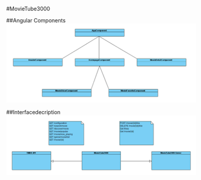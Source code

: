#MovieTube3000

##Angular Components
![Angular_Component](docs/AngularComponent.png)

##Interfacedecription
![Interfacedescription](docs/Interfacedescription.png)
